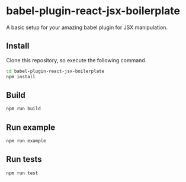 # babel-plugin-react-jsx-boilerplate
A basic setup for your amazing babel plugin for JSX manipulation.

## Install

Clone this repository, so execute the following command.

```bash
cd babel-plugin-react-jsx-boilerplate
npm install
```

## Build

```bash
npm run build
```

## Run example

```bash
npm run example
```

## Run tests

```bash
npm run test
```